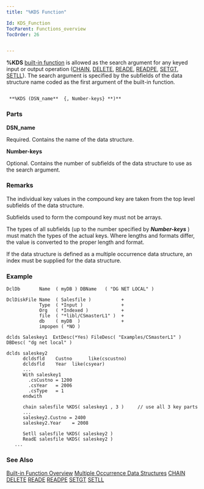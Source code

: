 ```yaml
---
title: "%KDS Function"

Id: KDS_Function
TocParent: Functions_overview
TocOrder: 26


---
```


**%KDS** [built-in function](Functions_overview.html) is allowed as the search argument for any keyed input or output operation ([CHAIN](CHAIN.html), [DELETE](DELETE.html), [READE](READE.html), [READPE](READPE.html), [SETGT](SETGT.html), [SETLL](SETLL.html)). The search argument is specified by the subfields of the data structure name coded as the first argument of the built-in function. 

```

 **%KDS (DSN_name**  {, Number-keys} **)** 
```

### Parts

**DSN_name** 

Required. Contains the name of the data structure.


**Number-keys** 

Optional. Contains the number of subfields of the data structure to use as the search argument.


### Remarks
The individual key values in the compound key are taken from the top level subfields of the data structure. 

Subfields used to form the compound key must not be arrays.

The types of all subfields (up to the number specified by ***Number-keys*** ) must match the types of the actual keys. Where lengths and formats differ, the value is converted to the proper length and format. 

If the data structure is defined as a multiple occurrence data structure, an index must be supplied for the data structure. 

### Example

```
DclDb       Name  ( myDB ) DBName   ( "DG NET LOCAL" )

DclDiskFile Name  ( Salesfile )           + 
            Type  ( *Input )              + 
            Org   ( *Indexed )            + 
            file  ( "*libl/CSmasterL1" )  + 
            db    ( myDB  )               + 
            impopen ( *NO ) 

dclds Saleskey1  ExtDesc(*Yes) FileDesc( "Examples/CSmasterL1" ) DBDesc( "dg net local" ) 

dclds saleskey2 
      dcldsfld    Custno      like(cscustno) 
      dcldsfld    Year  like(csyear) 
      ... 
      With saleskey1 
        .csCustno = 1200 
        .csYear   = 2006 
        .csType   = 1   
      endwith 

      chain salesfile %KDS( saleskey1 , 3 )     // use all 3 key parts 
      ... 
      saleskey2.Custno = 2400 
      saleskey2.Year    = 2008 

      Setll salesfile %KDS( saleskey2 )   
      ReadE salesfile %KDS( saleskey2 ) 
   ... 
```

### See Also
[Built-in Function Overview](Functions_overview.html)
[Multiple Occurrence Data Structures](Mult_Occur_DS.html)
[CHAIN](CHAIN.html)
[DELETE](DELETE.html)
[READE](READE.html)
[READPE](READPE.html)
[SETGT](SETGT.html)
[SETLL](SETLL.html) 
